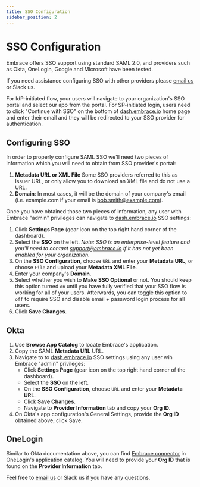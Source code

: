 ```yaml
---
title: SSO Configuration
sidebar_position: 2
---
```


# SSO Configuration

Embrace offers SSO support using standard SAML 2.0, and providers such as Okta, OneLogin, Google and Microsoft have been tested.

If you need assistance configuring SSO with other providers please [email us](mailto:support@embrace.io) or Slack us.

For IdP-initiated flow, your users will navigate to your organization's SSO portal and select our app from the portal. For SP-initiated login, users need to click "Continue with SSO" on the bottom of [dash.embrace.io](https://dash.embrace.io) home page and enter their email and they will be redirected to your SSO provider for authentication.

## Configuring SSO

In order to properly configure SAML SSO we'll need two pieces of information which you will need to obtain from SSO provider's portal:

1.  **Metadata URL or XML File** Some SSO providers referred to this as Issuer URL, or only allow you to download an XML file and do not use a URL.
2. **Domain**: In most cases, it will be the domain of your company's email (i.e. example.com if your email is bob.smith@example.com).

Once you have obtained those two pieces of information, any user with Embrace "admin" privileges can navigate to [dash.embrace.io](https://dash.embrace.io) SSO settings:

1. Click **Settings Page** (gear icon on the top right hand corner of the dashboard).
2. Select the **SSO** on the left.
*Note: SSO is an enterprise-level feature and you'll need to contact support@embrace.io if it has not yet been enabled for your organization.*
3. On the **SSO Configuration**, choose `URL` and enter your **Metadata URL**, or choose `File` and upload your **Metadata XML File**.
4. Enter your company's **Domain**.
5. Select whether you wish to **Make SSO Optional** or not. You should keep this option turned `on` until you have fully verified that your SSO flow is working for all of your users. Afterwards, you can toggle this option to `off` to require SSO and disable email + password login process for all users.
5. Click **Save Changes**.

## Okta

1. Use **Browse App Catalog** to locate Embrace's application.
2. Copy the SAML **Metadata URL** URL.
3. Navigate to to [dash.embrace.io](https://dash.embrace.io) SSO settings using any user wih Embrace "admin" privileges:
   - Click **Settings Page** (gear icon on the top right hand corner of the dashboard).
   - Select the **SSO** on the left.
   - On the **SSO Configuration**, choose `URL` and enter your **Metadata URL**.
   - Click **Save Changes**.
   - Navigate to **Provider Information** tab and copy your **Org ID**.
4. On Okta's app configuration's General Settings, provide the **Org ID** obtained above; click Save.

## OneLogin

Similar to Okta documentation above, you can find [Embrace connector](https://www.onelogin.com/connector/embrace_saml) in OneLogin's application catalog. You will need to provide your **Org ID** that is found on the **Provider Information** tab.

Feel free to [email us](mailto:support@embrace.io) or Slack us if you have any questions.

